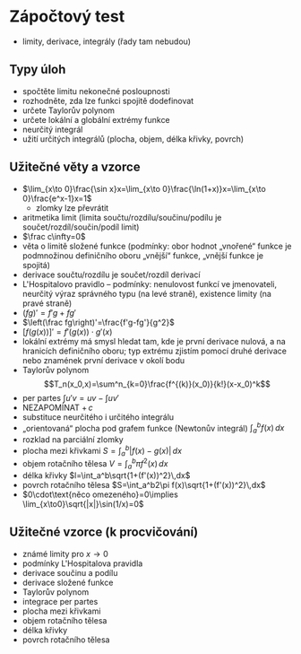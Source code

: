 # Zápočtový test

- limity, derivace, integrály (řady tam nebudou)

## Typy úloh

- spočtěte limitu nekonečné posloupnosti
- rozhodněte, zda lze funkci spojitě dodefinovat
- určete Taylorův polynom
- určete lokální a globální extrémy funkce
- neurčitý integrál
- užití určitých integrálů (plocha, objem, délka křivky, povrch)

## Užitečné věty a vzorce

- $\lim_{x\to 0}\frac{\sin x}x=\lim_{x\to 0}\frac{\ln(1+x)}x=\lim_{x\to 0}\frac{e^x-1}x=1$
	- zlomky lze převrátit
- aritmetika limit (limita součtu/rozdílu/součinu/podílu je součet/rozdíl/součin/podíl limit)
- $\frac c\infty=0$
- věta o limitě složené funkce (podmínky: obor hodnot „vnořené“ funkce je podmnožinou definičního oboru „vnější“ funkce, „vnější funkce je spojitá)
- derivace součtu/rozdílu je součet/rozdíl derivací
- L'Hospitalovo pravidlo – podmínky: nenulovost funkcí ve jmenovateli, neurčitý výraz správného typu (na levé straně), existence limity (na pravé straně)
- $(fg)'=f'g+fg'$
- $\left(\frac fg\right)'=\frac{f'g-fg'}{g^2}$
- $[f(g(x))]'=f'(g(x))\cdot g'(x)$
- lokální extrémy má smysl hledat tam, kde je první derivace nulová, a na hranicích definičního oboru; typ extrému zjistím pomocí druhé derivace nebo znamének první derivace v okolí bodu
- Taylorův polynom $$T_n(x_0,x)=\sum^n_{k=0}\frac{f^{(k)}(x_0)}{k!}(x-x_0)^k$$
- per partes $\int u'v =uv-\int uv'$
- NEZAPOMÍNAT $+\,c$
- substituce neurčitého i určitého integrálu
- „orientovaná“ plocha pod grafem funkce (Newtonův integrál) $\int_a^bf(x)\,dx$
- rozklad na parciální zlomky
- plocha mezi křivkami $S=\int_a^b|f(x)-g(x)|\,dx$
- objem rotačního tělesa $V=\int_a^b\pi f^2(x)\,dx$
- délka křivky $l=\int_a^b\sqrt{1+(f'(x))^2}\,dx$
- povrch rotačního tělesa $S=\int_a^b2\pi f(x)\sqrt{1+(f'(x))^2}\,dx$
- $0\cdot\text{něco omezeného}=0\implies \lim_{x\to0}\sqrt{|x|}\sin(1/x)=0$

## Užitečné vzorce (k procvičování)

- známé limity pro $x\to0$
- podmínky L'Hospitalova pravidla
- derivace součinu a podílu
- derivace složené funkce
- Taylorův polynom
- integrace per partes
- plocha mezi křivkami
- objem rotačního tělesa
- délka křivky
- povrch rotačního tělesa

